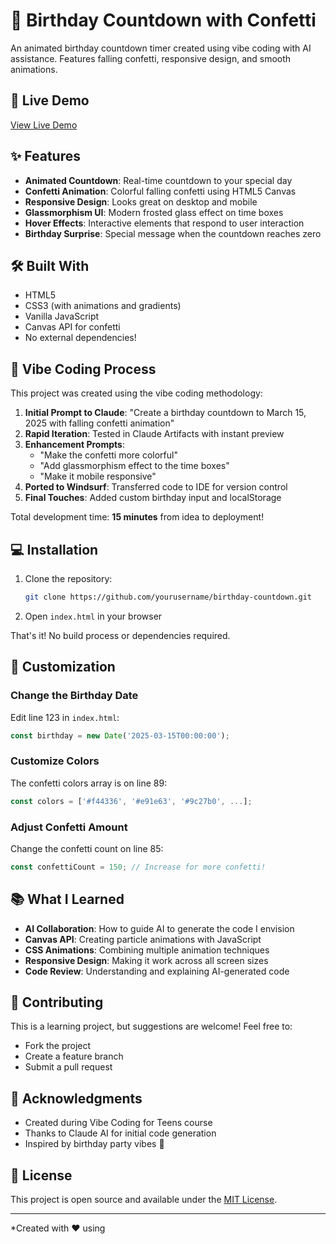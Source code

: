 # 🎉 Birthday Countdown with Confetti

An animated birthday countdown timer created using vibe coding with AI assistance. Features falling confetti, responsive design, and smooth animations.

## 🚀 Live Demo

[View Live Demo](https://iWaraxe.github.io/birthday-countdown)

## ✨ Features

- **Animated Countdown**: Real-time countdown to your special day
- **Confetti Animation**: Colorful falling confetti using HTML5 Canvas
- **Responsive Design**: Looks great on desktop and mobile
- **Glassmorphism UI**: Modern frosted glass effect on time boxes
- **Hover Effects**: Interactive elements that respond to user interaction
- **Birthday Surprise**: Special message when the countdown reaches zero

## 🛠️ Built With

- HTML5
- CSS3 (with animations and gradients)
- Vanilla JavaScript
- Canvas API for confetti
- No external dependencies!

## 🎯 Vibe Coding Process

This project was created using the vibe coding methodology:

1. **Initial Prompt to Claude**: "Create a birthday countdown to March 15, 2025 with falling confetti animation"
2. **Rapid Iteration**: Tested in Claude Artifacts with instant preview
3. **Enhancement Prompts**: 
   - "Make the confetti more colorful"
   - "Add glassmorphism effect to the time boxes"
   - "Make it mobile responsive"
4. **Ported to Windsurf**: Transferred code to IDE for version control
5. **Final Touches**: Added custom birthday input and localStorage

Total development time: **15 minutes** from idea to deployment!

## 💻 Installation

1. Clone the repository:
   ```bash
   git clone https://github.com/yourusername/birthday-countdown.git
   ```

2. Open `index.html` in your browser

That's it! No build process or dependencies required.

## 🎨 Customization

### Change the Birthday Date

Edit line 123 in `index.html`:
```javascript
const birthday = new Date('2025-03-15T00:00:00');
```

### Customize Colors

The confetti colors array is on line 89:
```javascript
const colors = ['#f44336', '#e91e63', '#9c27b0', ...];
```

### Adjust Confetti Amount

Change the confetti count on line 85:
```javascript
const confettiCount = 150; // Increase for more confetti!
```

## 📚 What I Learned

- **AI Collaboration**: How to guide AI to generate the code I envision
- **Canvas API**: Creating particle animations with JavaScript
- **CSS Animations**: Combining multiple animation techniques
- **Responsive Design**: Making it work across all screen sizes
- **Code Review**: Understanding and explaining AI-generated code

## 🤝 Contributing

This is a learning project, but suggestions are welcome! Feel free to:
- Fork the project
- Create a feature branch
- Submit a pull request

## 🙏 Acknowledgments

- Created during Vibe Coding for Teens course
- Thanks to Claude AI for initial code generation
- Inspired by birthday party vibes 🎂

## 📝 License

This project is open source and available under the [MIT License](LICENSE).

---

*Created with ❤️ using
